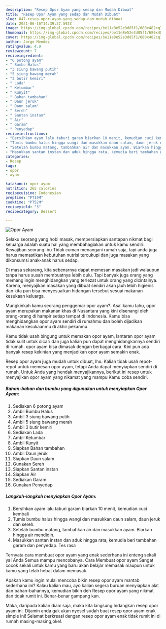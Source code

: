```yaml
---
description: "Resep Opor Ayam yang sedap dan Mudah Dibuat"
title: "Resep Opor Ayam yang sedap dan Mudah Dibuat"
slug: 847-resep-opor-ayam-yang-sedap-dan-mudah-dibuat
date: 2021-06-16T14:39:37.592Z
image: https://img-global.cpcdn.com/recipes/be11e8e52e3d85f1/680x482cq70/opor-ayam-foto-resep-utama.jpg
thumbnail: https://img-global.cpcdn.com/recipes/be11e8e52e3d85f1/680x482cq70/opor-ayam-foto-resep-utama.jpg
cover: https://img-global.cpcdn.com/recipes/be11e8e52e3d85f1/680x482cq70/opor-ayam-foto-resep-utama.jpg
author: Jorge Mendez
ratingvalue: 4.9
reviewcount: 7
recipeingredient:
- "6 potong ayam"
- " Bumbu Halus"
- "3 siung bawang putih"
- "5 siung bawang merah"
- "3 butir kemiri"
- " Lada"
- " Ketumbar"
- " Kunyit"
- " Bahan tambahan"
- " Daun jeruk"
- " Daun salam"
- " Sereh"
- " Santan instan"
- " Air"
- " Garam"
- " Penyedap"
recipeinstructions:
- "Bersihkan ayam lalu taburi garam biarkan 10 menit, kemudian cuci kembali"
- "Tumis bumbu halus hingga wangi dan masukkan daun salam, daun jeruk dan sereh."
- "Setelah bumbu matang, tambahkan air dan masukkan ayam. Biarkan hingga air mendidih."
- "Masukkan santan instan dan aduk hingga rata, kemudia beri tambahan garam dan penyedap. Tes rasa"
categories:
- Resep
tags:
- opor
- ayam

katakunci: opor ayam 
nutrition: 265 calories
recipecuisine: Indonesian
preptime: "PT19M"
cooktime: "PT52M"
recipeyield: "3"
recipecategory: Dessert

---
```



![Opor Ayam](https://img-global.cpcdn.com/recipes/be11e8e52e3d85f1/680x482cq70/opor-ayam-foto-resep-utama.jpg)

Selaku seorang yang hobi masak, mempersiapkan santapan nikmat bagi keluarga adalah suatu hal yang membahagiakan untuk kamu sendiri. Kewajiban seorang ibu Tidak cuman menangani rumah saja, tapi anda juga harus memastikan kebutuhan nutrisi tercukupi dan juga masakan yang dikonsumsi anak-anak harus sedap.

Di masa  sekarang, kita sebenarnya dapat memesan masakan jadi walaupun tanpa harus susah membuatnya lebih dulu. Tapi banyak juga orang yang memang ingin menghidangkan yang terlezat untuk orang yang dicintainya. Karena, menyajikan masakan yang dibuat sendiri akan jauh lebih higienis dan kita pun bisa menyesuaikan hidangan tersebut sesuai makanan kesukaan keluarga. 



Mungkinkah kamu seorang penggemar opor ayam?. Asal kamu tahu, opor ayam merupakan makanan khas di Nusantara yang kini disenangi oleh orang-orang di hampir setiap tempat di Indonesia. Kamu bisa menghidangkan opor ayam sendiri di rumahmu dan boleh dijadikan makanan kesukaanmu di akhir pekanmu.

Kamu tidak usah bingung untuk memakan opor ayam, lantaran opor ayam tidak sulit untuk dicari dan juga kalian pun dapat menghidangkannya sendiri di rumah. opor ayam bisa dimasak dengan berbagai cara. Kini pun ada banyak resep kekinian yang menjadikan opor ayam semakin enak.

Resep opor ayam juga mudah untuk dibuat, lho. Kalian tidak usah repot-repot untuk memesan opor ayam, tetapi Anda dapat menyiapkan sendiri di rumah. Untuk Anda yang hendak menyajikannya, berikut ini resep untuk menyajikan opor ayam yang nikamat yang mampu Kamu coba sendiri.

<!--inarticleads1-->

##### Bahan-bahan dan bumbu yang digunakan untuk menyiapkan Opor Ayam:

1. Sediakan 6 potong ayam
1. Ambil  Bumbu Halus
1. Ambil 3 siung bawang putih
1. Ambil 5 siung bawang merah
1. Ambil 3 butir kemiri
1. Sediakan  Lada
1. Ambil  Ketumbar
1. Ambil  Kunyit
1. Siapkan  Bahan tambahan
1. Ambil  Daun jeruk
1. Siapkan  Daun salam
1. Gunakan  Sereh
1. Siapkan  Santan instan
1. Siapkan  Air
1. Sediakan  Garam
1. Gunakan  Penyedap




<!--inarticleads2-->

##### Langkah-langkah menyiapkan Opor Ayam:

1. Bersihkan ayam lalu taburi garam biarkan 10 menit, kemudian cuci kembali
1. Tumis bumbu halus hingga wangi dan masukkan daun salam, daun jeruk dan sereh.
1. Setelah bumbu matang, tambahkan air dan masukkan ayam. Biarkan hingga air mendidih.
1. Masukkan santan instan dan aduk hingga rata, kemudia beri tambahan garam dan penyedap. Tes rasa




Ternyata cara membuat opor ayam yang enak sederhana ini enteng sekali ya! Anda Semua mampu mencobanya. Cara Membuat opor ayam Sangat cocok sekali untuk kamu yang baru akan belajar memasak maupun untuk kamu yang telah hebat dalam memasak.

Apakah kamu ingin mulai mencoba bikin resep opor ayam mantab sederhana ini? Kalau kalian mau, ayo kalian segera buruan menyiapkan alat dan bahan-bahannya, kemudian bikin deh Resep opor ayam yang nikmat dan tidak rumit ini. Benar-benar gampang kan. 

Maka, daripada kalian diam saja, maka kita langsung hidangkan resep opor ayam ini. Dijamin anda gak akan nyesel sudah buat resep opor ayam enak simple ini! Selamat berkreasi dengan resep opor ayam enak tidak rumit ini di rumah masing-masing,oke!.

